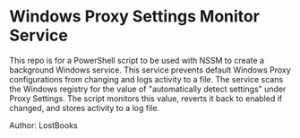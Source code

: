 # Windows Proxy Settings Monitor Service

This repo is for a PowerShell script to be used with NSSM to create a background Windows service.
This service prevents default Windows Proxy configurations from changing and logs activity to a file.
The service scans the Windows registry for the value of "automatically detect settings" under Proxy Settings. 
The script monitors this value, reverts it back to enabled if changed, and stores activity to a log file.

Author: LostBooks